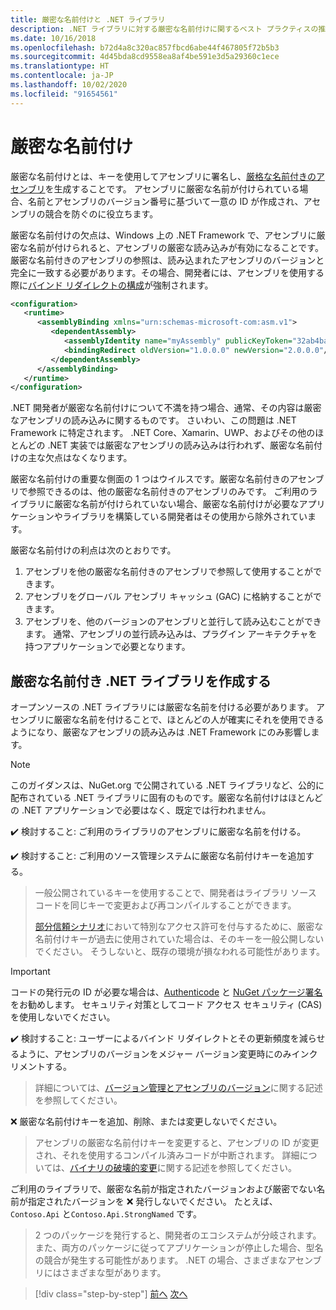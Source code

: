 ```yaml
---
title: 厳密な名前付けと .NET ライブラリ
description: .NET ライブラリに対する厳密な名前付けに関するベスト プラクティスの推奨事項。
ms.date: 10/16/2018
ms.openlocfilehash: b72d4a8c320ac857fbcd6abe44f467805f72b5b3
ms.sourcegitcommit: 4d45bda8cd9558ea8af4be591e3d5a29360c1ece
ms.translationtype: HT
ms.contentlocale: ja-JP
ms.lasthandoff: 10/02/2020
ms.locfileid: "91654561"
---
```

# <a name="strong-naming"></a>厳密な名前付け

厳密な名前付けとは、キーを使用してアセンブリに署名し、[厳格な名前付きのアセンブリ](../assembly/strong-named.md)を生成することです。 アセンブリに厳密な名前が付けられている場合、名前とアセンブリのバージョン番号に基づいて一意の ID が作成され、アセンブリの競合を防ぐのに役立ちます。

厳密な名前付けの欠点は、Windows 上の .NET Framework で、アセンブリに厳密な名前が付けられると、アセンブリの厳密な読み込みが有効になることです。 厳密な名前付きのアセンブリの参照は、読み込まれたアセンブリのバージョンと完全に一致する必要があります。その場合、開発者には、アセンブリを使用する際に[バインド リダイレクトの構成](../../framework/configure-apps/redirect-assembly-versions.md)が強制されます。

```xml
<configuration>
   <runtime>
      <assemblyBinding xmlns="urn:schemas-microsoft-com:asm.v1">
         <dependentAssembly>
            <assemblyIdentity name="myAssembly" publicKeyToken="32ab4ba45e0a69a1" culture="neutral" />
            <bindingRedirect oldVersion="1.0.0.0" newVersion="2.0.0.0"/>
         </dependentAssembly>
      </assemblyBinding>
   </runtime>
</configuration>
```

.NET 開発者が厳密な名前付けについて不満を持つ場合、通常、その内容は厳密なアセンブリの読み込みに関するものです。 さいわい、この問題は .NET Framework に特定されます。 .NET Core、Xamarin、UWP、およびその他のほとんどの .NET 実装では厳密なアセンブリの読み込みは行われず、厳密な名前付けの主な欠点はなくなります。

厳密な名前付けの重要な側面の 1 つはウイルスです。厳密な名前付きのアセンブリで参照できるのは、他の厳密な名前付きのアセンブリのみです。 ご利用のライブラリに厳密な名前が付けられていない場合、厳密な名前付けが必要なアプリケーションやライブラリを構築している開発者はその使用から除外されています。

厳密な名前付けの利点は次のとおりです。

1. アセンブリを他の厳密な名前付きのアセンブリで参照して使用することができます。
2. アセンブリをグローバル アセンブリ キャッシュ (GAC) に格納することができます。
3. アセンブリを、他のバージョンのアセンブリと並行して読み込むことができます。 通常、アセンブリの並行読み込みは、プラグイン アーキテクチャを持つアプリケーションで必要となります。

## <a name="create-strong-named-net-libraries"></a>厳密な名前付き .NET ライブラリを作成する

オープンソースの .NET ライブラリには厳密な名前を付ける必要があります。 アセンブリに厳密な名前を付けることで、ほとんどの人が確実にそれを使用できるようになり、厳密なアセンブリの読み込みは .NET Framework にのみ影響します。

> [!NOTE]
> このガイダンスは、NuGet.org で公開されている .NET ライブラリなど、公的に配布されている .NET ライブラリに固有のものです。厳密な名前付けはほとんどの .NET アプリケーションで必要はなく、既定では行われません。

✔️ 検討すること: ご利用のライブラリのアセンブリに厳密な名前を付ける。

✔️ 検討すること: ご利用のソース管理システムに厳密な名前付けキーを追加する。

> 一般公開されているキーを使用することで、開発者はライブラリ ソース コードを同じキーで変更および再コンパイルすることができます。
>
> [部分信頼シナリオ](../../framework/misc/using-libraries-from-partially-trusted-code.md)において特別なアクセス許可を付与するために、厳密な名前付けキーが過去に使用されていた場合は、そのキーを一般公開しないでください。 そうしないと、既存の環境が損なわれる可能性があります。

> [!IMPORTANT]
> コードの発行元の ID が必要な場合は、[Authenticode](/windows-hardware/drivers/install/authenticode) と [NuGet パッケージ署名](/nuget/create-packages/sign-a-package)をお勧めします。 セキュリティ対策としてコード アクセス セキュリティ (CAS) を使用しないでください。

✔️ 検討すること: ユーザーによるバインド リダイレクトとその更新頻度を減らせるように、アセンブリのバージョンをメジャー バージョン変更時にのみインクリメントする。

> 詳細については、[バージョン管理とアセンブリのバージョン](./versioning.md#assembly-version)に関する記述を参照してください。

❌ 厳密な名前付けキーを追加、削除、または変更しないでください。

> アセンブリの厳密な名前付けキーを変更すると、アセンブリの ID が変更され、それを使用するコンパイル済みコードが中断されます。 詳細については、[バイナリの破壊的変更](./breaking-changes.md#binary-breaking-change)に関する記述を参照してください。

ご利用のライブラリで、厳密な名前が指定されたバージョンおよび厳密でない名前が指定されたバージョンを ❌ 発行しないでください。 たとえば、`Contoso.Api` と`Contoso.Api.StrongNamed` です。

> 2 つのパッケージを発行すると、開発者のエコシステムが分岐されます。 また、両方のパッケージに従ってアプリケーションが停止した場合、型名の競合が発生する可能性があります。 .NET の場合、さまざまなアセンブリにはさまざまな型があります。

>[!div class="step-by-step"]
>[前へ](cross-platform-targeting.md)
>[次へ](nuget.md)
